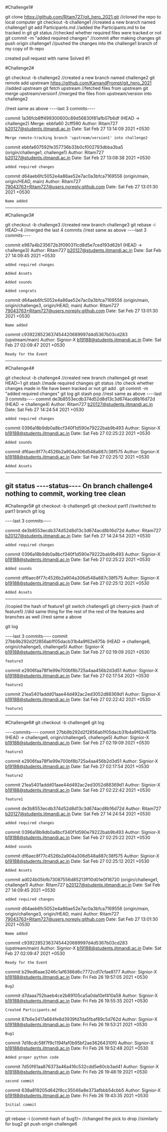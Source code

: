 #Challenge1#

git clone https://github.com/Ritam727/git_hero_2021.git 		//cloned the repo to local computer
git checkout -b challenge1		//created a new branch named challenge1
git add Participants.md 		//added the Participants.md to be tracked in git
git status						//checked whether required files were tracked or not
git commit -m "added required changes"		//commit after making changes
git push origin challenge1			//pushed the changes into the challenge1 branch of my copy of th repo

created pull request with name Solved #1

#Challenge2#

git checkout -b challenge2 		//created a new branch named challenge2
git remote add upstream https://github.com/KamandPrompt/git_hero_2021 			//added upstream
git fetch upstream 				//fetched files from upstream
git merge upstream/version1		//merged the files from upstream/version into challenge2

//rest same as above
----last 3 commits----

commit 1a36fcb8ff499300600c89d56830f81afb07b6df (HEAD -> challenge2)
Merge: ebbfa60 2cff590
Author: Ritam727 <b20127@students.iitmandi.ac.in>
Date:   Sat Feb 27 13:14:09 2021 +0530

    Merge remote-tracking branch 'upstream/version1' into challenge2

commit ebbfa607592fe357736b33b0cf002793dbba3ba5 (origin/challenge1, challenge1)
Author: Ritam727 <b20127@students.iitmandi.ac.in>
Date:   Sat Feb 27 13:08:38 2021 +0530

    added required changes

commit d64aeb6fc5052e4a86ae52e7ac0a3bfca7169556 (origin/main, origin/HEAD, main)
Author: Ritam727 <79043763+Ritam727@users.noreply.github.com>
Date:   Sat Feb 27 13:01:30 2021 +0530

    Name added

----

#Challenge3#

git checkout -b challenge3 		//created new branch challenge3
git rebase -i HEAD~4			//merged the last 4 commits
//rest same as above
----last 3 commits----

commit e987a4b235672b3f090311cd8d5e7ced193d62b1 (HEAD -> challenge3)
Author: Ritam727 <b20127@students.iitmandi.ac.in>
Date:   Sat Feb 27 14:09:45 2021 +0530

    added required changes
    
    Added Assets
    
    Added sounds
    
    Added congrats

commit d64aeb6fc5052e4a86ae52e7ac0a3bfca7169556 (origin/main, origin/challenge3, origin/HEAD, main)
Author: Ritam727 <79043763+Ritam727@users.noreply.github.com>
Date:   Sat Feb 27 13:01:30 2021 +0530

    Name added

commit c939228523637454420689997d4d5367b03cd283 (upstream/main)
Author: Signior-X <b19188@students.iitmandi.ac.in>
Date:   Sat Feb 27 02:09:47 2021 +0530

    Ready for the Event

----

#Challenge4#

git checkout -b challenge4 		//created new branch challenge4
git reset HEAD~1
git stash
//made required changes
git status 		//to check whether changes made in file have been tracked or not
git add .
git commit -m "added required changes"
git log
git stash pop
//rest same as above
----last 3 commits----
commit de3b8553ecdb374d52d8d13c3d674acd8b16d72d (HEAD -> challenge4)
Author: Ritam727 <b20127@students.iitmandi.ac.in>
Date:   Sat Feb 27 14:24:54 2021 +0530

    added required changes

commit 0396a18b9db0a8bcf340f1d590e79222bab9b493
Author: Signior-X <b19188@students.iitmandi.ac.in>
Date:   Sat Feb 27 02:25:22 2021 +0530

    Added sounds

commit df6aec8f77c4526b2a904a306d548a887c38f575
Author: Signior-X <b19188@students.iitmandi.ac.in>
Date:   Sat Feb 27 02:25:12 2021 +0530

    Added Assets

----
git status
----status----
On branch challenge4
nothing to commit, working tree clean
----

#Challenge5#
git checkout -b challenge5 
git checkout part1 			//switched to part1 branch
git log

----last 3 commits----

commit de3b8553ecdb374d52d8d13c3d674acd8b16d72d
Author: Ritam727 <b20127@students.iitmandi.ac.in>
Date:   Sat Feb 27 14:24:54 2021 +0530

    added required changes

commit 0396a18b9db0a8bcf340f1d590e79222bab9b493
Author: Signior-X <b19188@students.iitmandi.ac.in>
Date:   Sat Feb 27 02:25:22 2021 +0530

    Added sounds

commit df6aec8f77c4526b2a904a306d548a887c38f575
Author: Signior-X <b19188@students.iitmandi.ac.in>
Date:   Sat Feb 27 02:25:12 2021 +0530

    Added Assets
----
//copied the hash of feature1
git switch challenge5
git cherry-pick {hash of feature1}
//did same thing for the rest of the rest of the features and branches as well
//rest same a above

git log

----last 3 commits----
commit 27bb9b292d2f2856ab1f05dacb31b4a9f62e875b (HEAD -> challenge6, origin/challenge5, challenge5)
Author: Signior-X <b19188@students.iitmandi.ac.in>
Date:   Sat Feb 27 02:19:09 2021 +0530

    feature3

commit e2906faa78f1e99e700bf8b725a4aa456b2d3d51
Author: Signior-X <b19188@students.iitmandi.ac.in>
Date:   Sat Feb 27 02:17:54 2021 +0530

    feature2

commit 21ea5401addd01aae44d492ac2ed3052d88369d1
Author: Signior-X <b19188@students.iitmandi.ac.in>
Date:   Sat Feb 27 02:22:42 2021 +0530

    feature1
----

#Challenge6#
git checkout -b challenge6
git log

----commits----
commit 27bb9b292d2f2856ab1f05dacb31b4a9f62e875b (HEAD -> challenge6, origin/challenge5, challenge5)
Author: Signior-X <b19188@students.iitmandi.ac.in>
Date:   Sat Feb 27 02:19:09 2021 +0530

    feature3

commit e2906faa78f1e99e700bf8b725a4aa456b2d3d51
Author: Signior-X <b19188@students.iitmandi.ac.in>
Date:   Sat Feb 27 02:17:54 2021 +0530

    feature2

commit 21ea5401addd01aae44d492ac2ed3052d88369d1
Author: Signior-X <b19188@students.iitmandi.ac.in>
Date:   Sat Feb 27 02:22:42 2021 +0530

    feature1

commit de3b8553ecdb374d52d8d13c3d674acd8b16d72d
Author: Ritam727 <b20127@students.iitmandi.ac.in>
Date:   Sat Feb 27 14:24:54 2021 +0530

    added required changes

commit 0396a18b9db0a8bcf340f1d590e79222bab9b493
Author: Signior-X <b19188@students.iitmandi.ac.in>
Date:   Sat Feb 27 02:25:22 2021 +0530

    Added sounds

commit df6aec8f77c4526b2a904a306d548a887c38f575
Author: Signior-X <b19188@students.iitmandi.ac.in>
Date:   Sat Feb 27 02:25:12 2021 +0530

    Added Assets

commit ad024b05bfb73087556d85213ff10d01e0f18720 (origin/challenge1, challenge1)
Author: Ritam727 <b20127@students.iitmandi.ac.in>
Date:   Sat Feb 27 14:09:45 2021 +0530

    added required changes

commit d64aeb6fc5052e4a86ae52e7ac0a3bfca7169556 (origin/main, origin/challenge3, origin/HEAD, main)
Author: Ritam727 <79043763+Ritam727@users.noreply.github.com>
Date:   Sat Feb 27 13:01:30 2021 +0530

    Name added

commit c939228523637454420689997d4d5367b03cd283 (upstream/main)
Author: Signior-X <b19188@students.iitmandi.ac.in>
Date:   Sat Feb 27 02:09:47 2021 +0530

    Ready for the Event

commit b29ed6aae3246c1af6386d6c7772cd17cfae8177
Author: Signior-X <b19188@students.iitmandi.ac.in>
Date:   Fri Feb 26 19:57:05 2021 +0530

    Bug2

commit d7daaa752baeb4ce2b89105ca5a0da10ef410a58
Author: Signior-X <b19188@students.iitmandi.ac.in>
Date:   Fri Feb 26 19:55:35 2021 +0530

    Created Participants.md

commit 87b6e3417a684fe8d3939fd7da5fbaf89c5d762d
Author: Signior-X <b19188@students.iitmandi.ac.in>
Date:   Fri Feb 26 19:53:21 2021 +0530

    Bug1

commit 7d18cdc58f7f9c1194faf0b95bf2ae36264310f0
Author: Signior-X <b19188@students.iitmandi.ac.in>
Date:   Fri Feb 26 19:52:48 2021 +0530

    Added proper python code

commit 7d50f61aa876373a46a416c532cdd5e60cb3ad41
Author: Signior-X <b19188@students.iitmandi.ac.in>
Date:   Fri Feb 26 19:48:19 2021 +0530

    second commit

commit 638a819205d642f8cc35046a8e373afbbb54cbb5
Author: Signior-X <b19188@students.iitmandi.ac.in>
Date:   Fri Feb 26 19:43:35 2021 +0530

    Initial commit
----

git rebase -i {commit-hash of bug1}~
//changed the pick to drop
//similarly for bug2
git push origin challenge6
